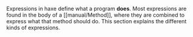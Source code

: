 Expressions in haxe define what a program **does**. Most expressions are found in the body of a [[manual/Method]], where they are combined to express what that method should do. This section explains the different kinds of expressions.